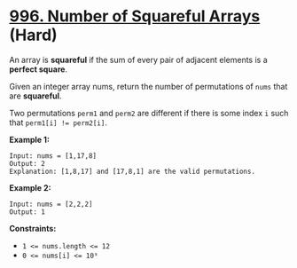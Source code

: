 # [996. Number of Squareful Arrays][link] (Hard)

[link]: https://leetcode.com/problems/number-of-squareful-arrays/

An array is **squareful** if the sum of every pair of adjacent elements is a **perfect square**.

Given an integer array nums, return the number of permutations of  `nums` that are **squareful**.

Two permutations `perm1` and `perm2` are different if there is some index `i` such that `perm1[i] !=
perm2[i]`.

**Example 1:**

```
Input: nums = [1,17,8]
Output: 2
Explanation: [1,8,17] and [17,8,1] are the valid permutations.
```

**Example 2:**

```
Input: nums = [2,2,2]
Output: 1
```

**Constraints:**

- `1 <= nums.length <= 12`
- `0 <= nums[i] <= 10⁹`
